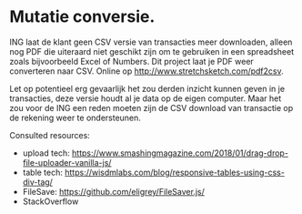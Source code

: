 # Mutatie conversie.

ING laat de klant geen CSV versie van transacties meer downloaden, alleen nog PDF die uiteraard niet geschikt zijn om te gebruiken in een spreadsheet zoals bijvoorbeeld Excel of Numbers.
Dit project laat je PDF weer converteren naar CSV.
Online op http://www.stretchsketch.com/pdf2csv.

Let op potentieel erg gevaarlijk het zou derden inzicht kunnen geven in je transacties, deze versie houdt al je data op de eigen computer. Maar het zou voor de ING een reden moeten zijn de CSV download van transactie op de rekening weer te ondersteunen.

Consulted resources:

- upload tech: https://www.smashingmagazine.com/2018/01/drag-drop-file-uploader-vanilla-js/
- table tech: https://wisdmlabs.com/blog/responsive-tables-using-css-div-tag/
- FileSave: https://github.com/eligrey/FileSaver.js/
- StackOverflow
